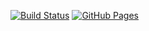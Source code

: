 [![Build Status](https://github.com/AlejoRuso/dnd/actions/workflows/deploy.yml/badge.svg)](https://github.com/AlejoRuso/dnd/actions)
[![GitHub Pages](https://img.shields.io/badge/GitHub%20Pages-Live-brightgreen)](https://AlejoRuso.github.io/dnd)